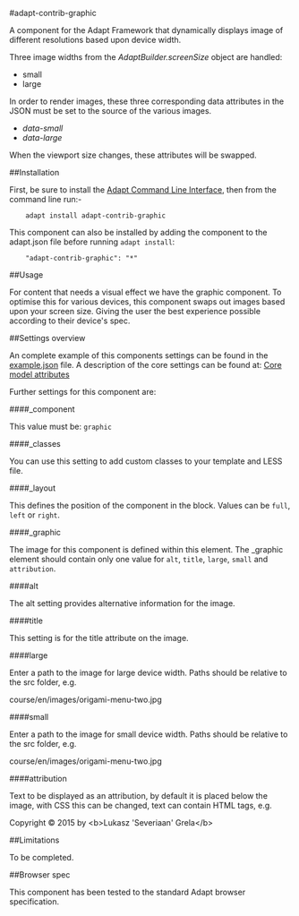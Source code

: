 #adapt-contrib-graphic

A component for the Adapt Framework that dynamically displays image of different resolutions based upon device width.  

Three image widths from the _AdaptBuilder.screenSize_ object are handled:
* small
* large

In order to render images, these three corresponding data attributes in the JSON must be set to the source of the various images.
* _data-small_
* _data-large_

When the viewport size changes, these attributes will be swapped.

##Installation

First, be sure to install the [Adapt Command Line Interface](https://github.com/adaptlearning/adapt-cli), then from the command line run:-

        adapt install adapt-contrib-graphic

This component can also be installed by adding the component to the adapt.json file before running `adapt install`:

        "adapt-contrib-graphic": "*"

##Usage

For content that needs a visual effect we have the graphic component. To optimise this for various devices, this component swaps out images based upon your screen size. Giving the user the best experience possible according to their device's spec.

##Settings overview
 
An complete example of this components settings can be found in the [example.json](https://github.com/adaptlearning/adapt-contrib-graphic/blob/master/example.json) file. A description of the core settings can be found at: [Core model attributes](https://github.com/adaptlearning/adapt_framework/wiki/Core-model-attributes)

Further settings for this component are:

####_component

This value must be: `graphic`

####_classes

You can use this setting to add custom classes to your template and LESS file.

####_layout

This defines the position of the component in the block. Values can be `full`, `left` or `right`. 

####_graphic

The image for this component is defined within this element. The _graphic element should contain only one value for `alt`, `title`, `large`, `small` and `attribution`.

####alt

The alt setting provides alternative information for the image.

####title

This setting is for the title attribute on the image.

####large

Enter a path to the image for large device width. Paths should be relative to the src folder, e.g.

course/en/images/origami-menu-two.jpg

####small

Enter a path to the image for small device width. Paths should be relative to the src folder, e.g.

course/en/images/origami-menu-two.jpg

####attribution

Text to be displayed as an attribution, by default it is placed below the image, with CSS this can be changed, text can contain HTML tags, e.g.

Copyright © 2015 by &lt;b&gt;Lukasz 'Severiaan' Grela&lt;/b&gt;

##Limitations

To be completed.

##Browser spec

This component has been tested to the standard Adapt browser specification.
